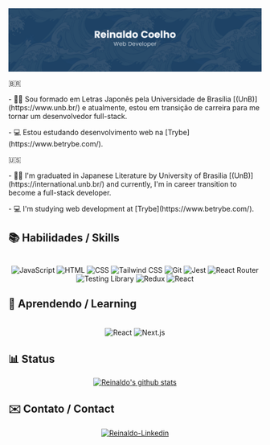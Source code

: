  <img align='center' src="./images/coelho.png" alt="Reinaldo Coelho Background"/>

🇧🇷

<p>- 👋🏻 Sou formado em Letras Japonês pela Universidade de Brasília [(UnB)](https://www.unb.br/) e atualmente, estou em transição de carreira para me tornar um desenvolvedor full-stack.</p>
<p>- 💻 Estou estudando desenvolvimento web na [Trybe](https://www.betrybe.com/).</p>

🇺🇸

<p>- 👋🏻 I'm graduated in Japanese Literature by University of Brasilia [(UnB)](https://international.unb.br/) and currently, I'm in career transition to become a full-stack developer.</p>
<p>- 💻 I'm studying web development at [Trybe](https://www.betrybe.com/).</p>

## 📚 Habilidades / Skills

<section align='center'><br>
 
<img src='https://img.shields.io/badge/javascript-%23F7DF1E.svg?style=for-the-badge&logo=javascript&logoColor=black' alt='JavaScript'/>
<img src='https://img.shields.io/badge/html5-%23E34F26.svg?style=for-the-badge&logo=html5&logoColor=white' alt='HTML'/>
<img src='https://img.shields.io/badge/css3-%231572B6.svg?style=for-the-badge&logo=css3&logoColor=white' alt='CSS'/>
<img src='https://img.shields.io/badge/tailwindcss-%2338B2AC.svg?style=for-the-badge&logo=tailwind-css&logoColor=white' alt='Tailwind CSS'/>
<img src='https://img.shields.io/badge/git-%23F05033.svg?style=for-the-badge&logo=git&logoColor=white' alt='Git'/>
<img src='https://img.shields.io/badge/-jest-%23C21325?style=for-the-badge&logo=jest&logoColor=white' alt='Jest'/>
<img src='https://img.shields.io/badge/React_Router-CA4245?style=for-the-badge&logo=react-router&logoColor=white' alt='React Router'/>
<img src='https://img.shields.io/badge/-TestingLibrary-%23E33332?style=for-the-badge&logo=testing-library&logoColor=white' alt='Testing Library'/>
<img src='https://img.shields.io/badge/redux-%23593d88.svg?style=for-the-badge&logo=redux&logoColor=white' alt='Redux'/>
<img src='https://img.shields.io/badge/react-%2320232a.svg?style=for-the-badge&logo=react&logoColor=%2361DAFB' alt='React'/>
 </section>

## 🌱 Aprendendo / Learning

<section align='center'><br>
  <img align='center' alt='React' src='https://img.shields.io/badge/React-20232A?style=for-the-badge&logo=react&logoColor=61DAFB'/>
  <img align='center' alt='Next.js' src='https://img.shields.io/badge/Next-black?style=for-the-badge&logo=next.js&logoColor=white'>
  
</section>

## 📊 Status

<section align='center'>
<a href="https://github.com/coelhoreinaldo"><img src="https://github-readme-streak-stats.herokuapp.com/?user=coelhoreinaldo&theme=tokyonight&hide_border=true)" alt="Reinaldo's github stats" /></a>
</section>
    
 ## ✉️ Contato / Contact

<section align='center'>
<a href='https://www.linkedin.com/in/coelhoreinaldo/' target='_blank' ><img align='center' alt='Reinaldo-Linkedin' src='https://img.shields.io/badge/LinkedIn-0077B5?style=for-the-badge&logo=linkedin&logoColor=white'/></a>
</section>
